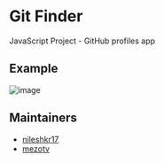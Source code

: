 # Git Finder

JavaScript Project - GitHub profiles app

## Example

![image](https://github.com/nileshkr17/Git-Finder/blob/main/f1.gif)

## Maintainers

- [nileshkr17](https://github.com/nileshkr17)
- [mezotv](https://github.com/mezotv)
